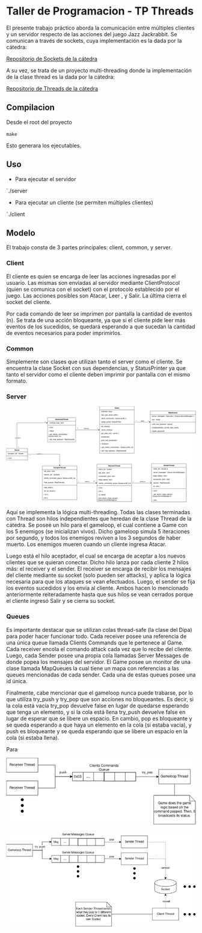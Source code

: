 # Taller de Programacion - TP Threads

El presente trabajo práctico aborda la comunicación entre múltiples clientes y un servidor respecto de las acciones del juego Jazz Jackrabbit. Se comunican a través de sockets, cuya implementación es la dada por la cátedra:

[Repositorio de Sockets de la cátedra](https://github.com/eldipa/sockets-en-cpp)

A su vez, se trata de un proyecto multi-threading donde la implementación de la clase thread es la dada por la cátedra:

[Repositorio de Threads de la cátedra](https://github.com/eldipa/hands-on-threads)

## Compilacion

Desde el root del proyecto

`make`

Esto generara los ejecutables.
## Uso

* Para ejecutar el servidor

`./server <puerto>
* Para ejecutar un cliente (se permiten múltiples clientes)

`./client <hostname> <servicio>

## Modelo

El trabajo consta de 3 partes principales: client, common, y server. 

### Client

El cliente es quien se encarga de leer las acciones ingresadas por el usuario. Las mismas son enviadas al servidor mediante ClientProtocol (quien se comunica con el socket) con el protocolo establecido por el juego. Las acciones posibles son Atacar, Leer <n> , y Salir. La última cierra el socket del cliente.

Por cada comando de leer se imprimen por pantalla la cantidad de eventos (n). Se trata de una acción bloqueante, ya que si el cliente pide leer más eventos de los sucedidos, se quedará esperando a que sucedan la cantidad de eventos necesarios para poder imprimirlos. 


### Common

Simplemente son clases que utilizan tanto el server como el cliente. Se encuentra la clase Socket con sus dependencias, y StatusPrinter ya que tanto el servidor como el cliente deben imprimir por pantalla con el mismo formato.

### Server


![img](/docs/server_uml.png?raw=true "img")

Aquí se implementa la lógica multi-threading. Todas las clases terminadas con Thread son hilos independientes que heredan de la clase Thread de la cátedra. Se posee un hilo para el gameloop, el cual contiene a Game con los 5 enemigos (se inicializan vivos). Dicho gameloop simula 5 iteraciones por segundo, y todos los enemigos reviven a los 3 segundos de haber muerto. Los enemigos mueren cuando un cliente ingresa Atacar.

Luego está el hilo aceptador, el cual se encarga de aceptar a los nuevos clientes que se quieran conectar. Dicho hilo lanza por cada cliente 2 hilos más: el receiver y el sender. El receiver se encarga de recibir los mensajes del cliente mediante su socket (solo pueden ser attacks), y aplica la lógica necesaria para que los ataques se vean efectuados. Luego, el sender se fija los eventos sucedidos y los envía al cliente. Ambos hacen lo mencionado anteriormente reiteradamente hasta que sus hilos se vean cerrados porque el cliente ingresó Salir y se cierra su socket.

### Queues

Es importante destacar que se utilizan colas thread-safe (la clase del Dipa) para poder hacer funcionar todo. 
Cada receiver posee una referencia de una única queue llamada Clients Commands que le pertenece al Game. Cada receiver encola el comando attack cada vez que lo recibe del cliente.
Luego, cada Sender posee una propia cola llamadas Server Messages de donde popea los mensajes del servidor. El Game posee un monitor de una clase llamada MapQueues la cual tiene un mapa con referencias a las queues mencionadas de cada sender. Cada una de estas queues posee una id única.

Finalmente, cabe mencionar que el gameloop nunca puede trabarse, por lo que utiliza try_push y try_pop que son acciones no bloqueantes. Es decir, si la cola está vacía try_pop devuelve false en lugar de quedarse esperando que tenga un elemento, y si la cola está llena try_push devuelve false en lugar de esperar que se libere un espacio. 
En cambio, pop es bloqueante y se queda esperando a que haya un elemento en la cola (si estaba vacía), y push es bloqueante y se queda esperando que se libere un espacio en la cola (si estaba llena).

Para 

![img](/docs/clients_commands_queue.png?raw=true "img")

![img](/docs/server_messages_queue.png?raw=true "img")
